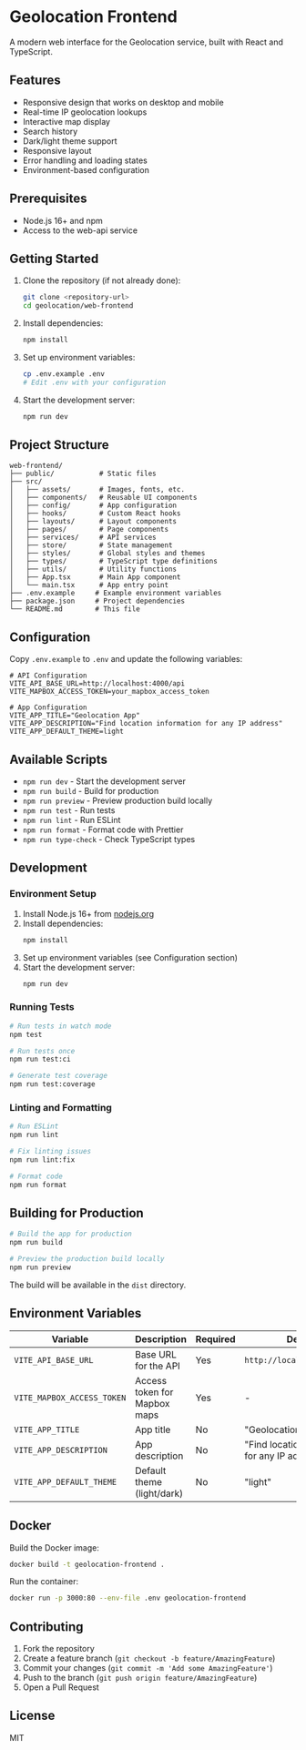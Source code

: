 # Geolocation Frontend

A modern web interface for the Geolocation service, built with React and TypeScript.

## Features

- Responsive design that works on desktop and mobile
- Real-time IP geolocation lookups
- Interactive map display
- Search history
- Dark/light theme support
- Responsive layout
- Error handling and loading states
- Environment-based configuration

## Prerequisites

- Node.js 16+ and npm
- Access to the web-api service

## Getting Started

1. Clone the repository (if not already done):
   ```bash
   git clone <repository-url>
   cd geolocation/web-frontend
   ```

2. Install dependencies:
   ```bash
   npm install
   ```

3. Set up environment variables:
   ```bash
   cp .env.example .env
   # Edit .env with your configuration
   ```

4. Start the development server:
   ```bash
   npm run dev
   ```

## Project Structure

```
web-frontend/
├── public/           # Static files
├── src/
│   ├── assets/       # Images, fonts, etc.
│   ├── components/   # Reusable UI components
│   ├── config/       # App configuration
│   ├── hooks/        # Custom React hooks
│   ├── layouts/      # Layout components
│   ├── pages/        # Page components
│   ├── services/     # API services
│   ├── store/        # State management
│   ├── styles/       # Global styles and themes
│   ├── types/        # TypeScript type definitions
│   ├── utils/        # Utility functions
│   ├── App.tsx       # Main App component
│   └── main.tsx      # App entry point
├── .env.example     # Example environment variables
├── package.json     # Project dependencies
└── README.md        # This file
```

## Configuration

Copy `.env.example` to `.env` and update the following variables:

```env
# API Configuration
VITE_API_BASE_URL=http://localhost:4000/api
VITE_MAPBOX_ACCESS_TOKEN=your_mapbox_access_token

# App Configuration
VITE_APP_TITLE="Geolocation App"
VITE_APP_DESCRIPTION="Find location information for any IP address"
VITE_APP_DEFAULT_THEME=light
```

## Available Scripts

- `npm run dev` - Start the development server
- `npm run build` - Build for production
- `npm run preview` - Preview production build locally
- `npm run test` - Run tests
- `npm run lint` - Run ESLint
- `npm run format` - Format code with Prettier
- `npm run type-check` - Check TypeScript types

## Development

### Environment Setup

1. Install Node.js 16+ from [nodejs.org](https://nodejs.org/)
2. Install dependencies:
   ```bash
   npm install
   ```
3. Set up environment variables (see Configuration section)
4. Start the development server:
   ```bash
   npm run dev
   ```

### Running Tests

```bash
# Run tests in watch mode
npm test

# Run tests once
npm run test:ci

# Generate test coverage
npm run test:coverage
```

### Linting and Formatting

```bash
# Run ESLint
npm run lint

# Fix linting issues
npm run lint:fix

# Format code
npm run format
```

## Building for Production

```bash
# Build the app for production
npm run build

# Preview the production build locally
npm run preview
```

The build will be available in the `dist` directory.

## Environment Variables

| Variable | Description | Required | Default |
|----------|-------------|----------|---------|
| `VITE_API_BASE_URL` | Base URL for the API | Yes | `http://localhost:4000/api` |
| `VITE_MAPBOX_ACCESS_TOKEN` | Access token for Mapbox maps | Yes | - |
| `VITE_APP_TITLE` | App title | No | "Geolocation App" |
| `VITE_APP_DESCRIPTION` | App description | No | "Find location information for any IP address" |
| `VITE_APP_DEFAULT_THEME` | Default theme (light/dark) | No | "light" |

## Docker

Build the Docker image:

```bash
docker build -t geolocation-frontend .
```

Run the container:

```bash
docker run -p 3000:80 --env-file .env geolocation-frontend
```

## Contributing

1. Fork the repository
2. Create a feature branch (`git checkout -b feature/AmazingFeature`)
3. Commit your changes (`git commit -m 'Add some AmazingFeature'`)
4. Push to the branch (`git push origin feature/AmazingFeature`)
5. Open a Pull Request

## License

MIT
